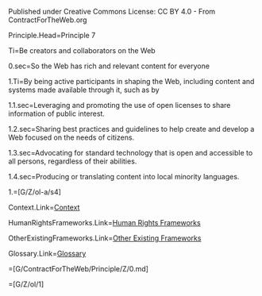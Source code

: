 Published under Creative Commons License: CC BY 4.0 - From ContractForTheWeb.org

Principle.Head=Principle 7

Ti=Be creators and collaborators on the Web

0.sec=So the Web has rich and relevant content for everyone

1.Ti=By being active participants in shaping the Web, including content and systems made available through it, such as by

1.1.sec=Leveraging and promoting the use of open licenses to share information of public interest.

1.2.sec=Sharing best practices and guidelines to help create and develop a Web focused on the needs of citizens.

1.3.sec=Advocating for standard technology that is open and accessible to all persons, regardless of their abilities.

1.4.sec=Producing or translating content into local minority languages.

1.=[G/Z/ol-a/s4]

Context.Link=<a href="https://contractfortheweb.org/principles/principles/principle-7-more-info/#section-1">Context</a>

HumanRightsFrameworks.Link=<a href="https://contractfortheweb.org/principles/principles/principle-7-more-info/#section-2">Human Rights Frameworks</a>

OtherExistingFrameworks.Link=<a href="https://contractfortheweb.org/principles/principles/principle-7-more-info/#section-3">Other Existing Frameworks</a>

Glossary.Link=<a href="https://contractfortheweb.org/principles/principles/principle-7-more-info/#section-4">Glossary</a>

=[G/ContractForTheWeb/Principle/Z/0.md]

=[G/Z/ol/1]